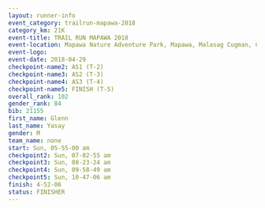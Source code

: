 ```yaml
---
layout: runner-info 
event_category: trailrun-mapawa-2018 
category_km: 21K 
event-title: TRAIL RUN MAPAWA 2018 
event-location: Mapawa Nature Adventure Park, Mapawa, Malasag Cugman, Cagayan de Oro Philippines 
event-logo: 
event-date: 2018-04-29 
checkpoint-name2: AS1 (T-2) 
checkpoint-name3: AS2 (T-3) 
checkpoint-name4: AS3 (T-4) 
checkpoint-name5: FINISH (T-5) 
overall_rank: 102
gender_rank: 84
bib: 21155
first_name: Glenn
last_name: Yasay
gender: M
team_name: none
start: Sun, 05-55-00 am
checkpoint2: Sun, 07-02-55 am
checkpoint3: Sun, 08-23-24 am
checkpoint4: Sun, 09-58-49 am
checkpoint5: Sun, 10-47-06 am
finish: 4-52-06
status: FINISHER
---
```

